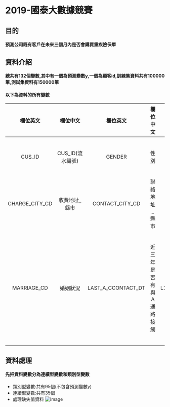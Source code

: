 # 2019-國泰大數據競賽
## 目的
#### 預測公司既有客戶在未來三個月內是否會購買重疾險保單
## 資料介紹
#### 總共有132個變數,其中有一個為預測變數y,一個為顧客id,訓練集資料共有100000筆,測試集資料有150000筆
#### 以下為資料的所有變數
|欄位英文|欄位中文|欄位英文|欄位中文|欄位英文|欄位中文|
| :---------: | :--------: | :------------:  | :-------------: | :----------:  | :----------: |
| CUS_ID | CUS_ID(流水編號) |GENDER| 性別  |AGE| 年齡(年)(級距) |
|CHARGE_CITY_CD|收費地址_縣市|CONTACT_CITY_CD |聯絡地址_縣市 |EDUCATION_CD |教育程度/學歷 |
|MARRIAGE_CD |婚姻狀況 |LAST_A_CCONTACT_DT | 近三年是否有與 A 通路接觸 |L1YR_A_ISSUE_CNT|近一年透過 A 通路投保新契約次數|



## 資料處理
#### 先把資料變數分為連續型變數和類別型變數

- 類別型變數:共有95個(不包含預測變數y)
- 連續型變數:共有35個
- 處理缺失值資料
![image](https://github.com/Jiang-Wan-Rong/2019-/blob/master/EDA/%E6%95%B8%E5%80%BC%E5%9E%8B%E8%AE%8A%E6%95%B8%E7%BC%BA%E5%A4%B1%E5%80%BC%E6%AF%94%E4%BE%8B%20(1).png)
